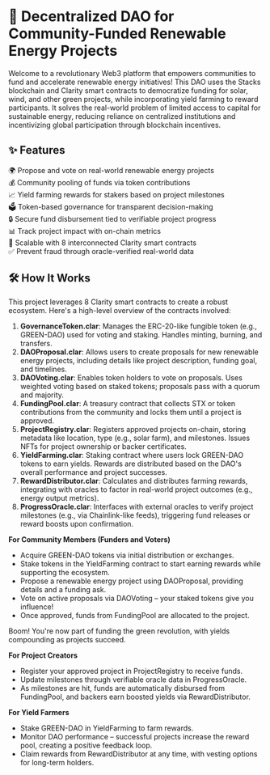 # 🌱 Decentralized DAO for Community-Funded Renewable Energy Projects

Welcome to a revolutionary Web3 platform that empowers communities to fund and accelerate renewable energy initiatives! This DAO uses the Stacks blockchain and Clarity smart contracts to democratize funding for solar, wind, and other green projects, while incorporating yield farming to reward participants. It solves the real-world problem of limited access to capital for sustainable energy, reducing reliance on centralized institutions and incentivizing global participation through blockchain incentives.

## ✨ Features

🌍 Propose and vote on real-world renewable energy projects  
💰 Community pooling of funds via token contributions  
📈 Yield farming rewards for stakers based on project milestones  
🗳️ Token-based governance for transparent decision-making  
🔒 Secure fund disbursement tied to verifiable project progress  
📊 Track project impact with on-chain metrics  
🚀 Scalable with 8 interconnected Clarity smart contracts  
✅ Prevent fraud through oracle-verified real-world data  

## 🛠 How It Works

This project leverages 8 Clarity smart contracts to create a robust ecosystem. Here's a high-level overview of the contracts involved:

1. **GovernanceToken.clar**: Manages the ERC-20-like fungible token (e.g., GREEN-DAO) used for voting and staking. Handles minting, burning, and transfers.  
2. **DAOProposal.clar**: Allows users to create proposals for new renewable energy projects, including details like project description, funding goal, and timelines.  
3. **DAOVoting.clar**: Enables token holders to vote on proposals. Uses weighted voting based on staked tokens; proposals pass with a quorum and majority.  
4. **FundingPool.clar**: A treasury contract that collects STX or token contributions from the community and locks them until a project is approved.  
5. **ProjectRegistry.clar**: Registers approved projects on-chain, storing metadata like location, type (e.g., solar farm), and milestones. Issues NFTs for project ownership or backer certificates.  
6. **YieldFarming.clar**: Staking contract where users lock GREEN-DAO tokens to earn yields. Rewards are distributed based on the DAO's overall performance and project successes.  
7. **RewardDistributor.clar**: Calculates and distributes farming rewards, integrating with oracles to factor in real-world project outcomes (e.g., energy output metrics).  
8. **ProgressOracle.clar**: Interfaces with external oracles to verify project milestones (e.g., via Chainlink-like feeds), triggering fund releases or reward boosts upon confirmation.  

**For Community Members (Funders and Voters)**  

- Acquire GREEN-DAO tokens via initial distribution or exchanges.  
- Stake tokens in the YieldFarming contract to start earning rewards while supporting the ecosystem.  
- Propose a renewable energy project using DAOProposal, providing details and a funding ask.  
- Vote on active proposals via DAOVoting – your staked tokens give you influence!  
- Once approved, funds from FundingPool are allocated to the project.  

Boom! You're now part of funding the green revolution, with yields compounding as projects succeed.

**For Project Creators**  

- Register your approved project in ProjectRegistry to receive funds.  
- Update milestones through verifiable oracle data in ProgressOracle.  
- As milestones are hit, funds are automatically disbursed from FundingPool, and backers earn boosted yields via RewardDistributor.  

**For Yield Farmers**  

- Stake GREEN-DAO in YieldFarming to farm rewards.  
- Monitor DAO performance – successful projects increase the reward pool, creating a positive feedback loop.  
- Claim rewards from RewardDistributor at any time, with vesting options for long-term holders.